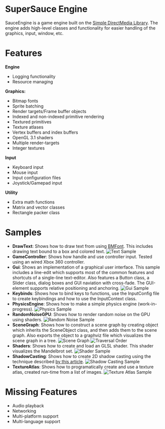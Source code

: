 SuperSauce Engine
===============

SauceEngine is a game engine built on the [Simple DirectMedia Library](https://www.libsdl.org/). The engine adds high-level classes and functionality for easier handling of the graphics, input, window, etc.

# Features
**Engine**
* Logging functionality
* Resource managing

**Graphics:**
* Bitmap fonts
* Sprite batching
* Render targets/Frame buffer objects
* Indexed and non-indexed primitive rendering
* Textured primitives
* Texture atlases
* Vertex buffers and index buffers
* OpenGL 3.1 shaders
* Multiple render-targets
* Integer textures

**Input** 
* Keyboard input
* Mouse input
* Input configuration files
* Joystick/Gamepad input
 
**Utility**
* Extra math functions
* Matrix and vector classes
* Rectangle packer class

# Samples
* **DrawText**: Shows how to draw text from using [BMFont](http://www.angelcode.com/products/bmfont/). This includes drawing text bound to a box and colored text.
![Text Sample](https://i.imgur.com/fAb0Frt.png)
* **GameController**: Shows how handle and use controller input. Tested using an wired Xbox 360 controller.
* **Gui**: Shows an implementation of a graphical user interface. This sample includes a line-edit which supports most of the common features and shortcuts of a single-line text-editor. Also features a Button class, a Slider class, dialog boxes and GUI naviation with cross-fade. The GUI-element supports relative positioning and anchoring.
![Gui Sample](https://i.imgur.com/7InN3bW.png)
* **Keybinds**: Shows how to bind keys to functions, use the InputConfig file to create keybindings and how to use the InputContext class.
* **PhysicsEngine**: Shows how to make a simple physics engine (work-in-progress).
![Physics Sample](https://i.imgur.com/uAwkvXh.png?1)
* **RandomNoiseGPU**: Shows how to render random noise on the GPU using shaders.
![Random Noise Sample](https://i.imgur.com/3I5mVXm.png)
* **SceneGraph**: Shows how to construct a scene graph by creating object which inherits the SceneObject class, and then adds them to the scene graph. Also exports the object to a graphviz file which visualizes the scene graph in a tree.
![Scene Graph](https://i.imgur.com/6ln8Wpx.png)
![Traversal Order](https://i.imgur.com/A6P6aq9.png)
* **Shaders**: Shows how to create and load an GLSL shader. This shader visualizes the Mandelbrot set.
![Shader Sample](https://i.imgur.com/VLms5pD.png)
* **ShadowCasting**: Shows how to create 2D shadow casting using the technique described [by this article](https://github.com/mattdesl/lwjgl-basics/wiki/2D-Pixel-Perfect-Shadows).
![Shadow Casting Sample](https://i.imgur.com/jtyPEgA.png)
* **TextureAtlas**: Shows how to programatically create and use a texture atlas, created run-time from a list of images.
![Texture Atlas Sample](https://i.imgur.com/nF6soSY.png)
 
# Missing Features
* Audio playback
* Networking
* Multi-platform support
* Multi-language support
